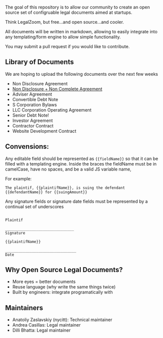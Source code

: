 The goal of this repository is to allow our community to create an open source set of configruable legal documents aimed at startups.

Think LegalZoom, but free...and open source...and cooler.

All documents will be written in markdown, allowing to easily integrate into any templating/form engine to allow simple functionality.

You may submit a pull request if you would like to contribute.

## Library of Documents
We are hoping to upload the following documents over the next few weeks
* Non Disclosure Agreement
* [Non Disclosure + Non Complete Agreement](non_disclosure__non_compete_agreement.md)
* Adviser Agreement
* Convertible Debt Note
* S Corporation Bylaws
* LLC Corporation Operating Agreement
* Senior Debt Note!
* Investor Agreement
* Contractor Contract
* Website Development Contract

## Convensions: 
Any editable field should be represented as `{{fieldName}}` so that it can be filled with a templating engine. Inside the braces the fieldName must be in camelCase, have no spaces, and be a valid JS variable name,

For example:
```
The plaintif, {{plaintifName}}, is suing the defendant {{defendantName}} for {{suingAmount}}
```

Any signature fields or signature date fields must be represented by a continual set of underscores

```

Plaintif

_______________________________
Signature

{{plaintifName}}

________________________________
Date
```

## Why Open Source Legal Documents?
* More eyes = better documents
* Reuse language (why write the same things twice)
* Built by engineers: integrate programatically with


## Maintainers
* Anatoliy Zaslavskiy (nycitt): Technical maintainer
* Andrea Casillas: Legal maintainer 
* Dilli Bhatta: Legal maintainer 
